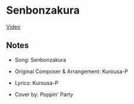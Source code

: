 Senbonzakura
============

[Video][VideoLink]

[VideoLink]: https://www.youtube.com/watch?v=7d73lK6NS4c

Notes
-----

* Song: Senbonzakura

* Original Composer & Arrangement: Kurousa-P

* Lyrics: Kurousa-P

* Cover by: Poppin' Party
